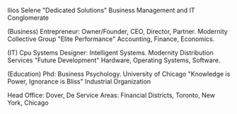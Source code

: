 Ilios Selene "Dedicated Solutions" 
Business Management and IT 
Conglomerate

(Business) Entrepreneur: Owner/Founder, CEO, Director, Partner. 
Modernity Collective Group 
"Elite Performance"
Accounting, Finance, Economics. 

(IT) Cpu Systems Designer: Intelligent Systems. 
Modernity Distribution Services
"Future Development"
Hardware, Operating Systems, Software. 

(Education) Phd: Business Psychology.
University of Chicago
"Knowledge is Power, Ignorance is Bliss" 
Industrial Organization  

Head Office:
Dover, De
Service Areas:
Financial Districts, 
Toronto, New York, Chicago
